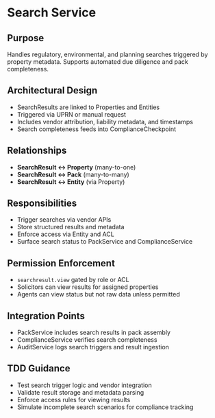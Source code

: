 # Search Service

## Purpose

Handles regulatory, environmental, and planning searches triggered by property metadata. Supports automated due diligence and pack completeness.

## Architectural Design

- SearchResults are linked to Properties and Entities
- Triggered via UPRN or manual request
- Includes vendor attribution, liability metadata, and timestamps
- Search completeness feeds into ComplianceCheckpoint

## Relationships

- **SearchResult ↔ Property** (many-to-one)
- **SearchResult ↔ Pack** (many-to-many)
- **SearchResult ↔ Entity** (via Property)

## Responsibilities

- Trigger searches via vendor APIs
- Store structured results and metadata
- Enforce access via Entity and ACL
- Surface search status to PackService and ComplianceService

## Permission Enforcement

- `searchresult.view` gated by role or ACL
- Solicitors can view results for assigned properties
- Agents can view status but not raw data unless permitted

## Integration Points

- PackService includes search results in pack assembly
- ComplianceService verifies search completeness
- AuditService logs search triggers and result ingestion

## TDD Guidance

- Test search trigger logic and vendor integration
- Validate result storage and metadata parsing
- Enforce access rules for viewing results
- Simulate incomplete search scenarios for compliance tracking
